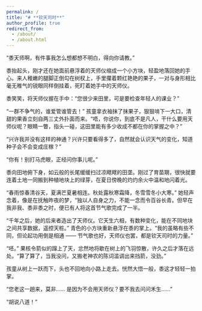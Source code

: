 ```yaml
---
permalink: /
title: "# **钦天司时**"
author_profile: true
redirect_from: 
  - /about/
  - /about.html
---
```

“黍天师啊，有件事我怎么想都想不明白，得向你请教。”

黍抬起头，刚才还在她面前悬浮着的天师仪缩成一个小方块，轻盈地落回她的手心。来人稚嫩的腿脚正倒勾在树杈上，手里攥着颗红艳艳的果子，一对与身形相比毫无稚气的锐眼同样倒挂着，死盯着她手中的天师仪。

黍笑笑，将天师仪握在手中：“您很少来田里，可是要检查年轻人的课业？”

“一群不争气的，谁爱管谁管去！” 孩童拿衣袖抹了抹果子，狠狠啃下一大口，清甜的果香立刻自两三丈外扑面而来。“唔，你说你，到底不是凡人，干什么要用天师仪呢？眼睛一瞥，指头一碰，这田里能有多少收成不都在你的掌握之中？”

“兴许我并没有这样的神通？兴许只要看得多了，自然就会认识天气的变化，知道种子会不会变成庄稼？”

“你有！别打马虎眼，正经问你事儿呢。”

黍向田地俯下身，如云般的长尾缓缓扫过凉飕飕的田垄。刚过了育苗期，很快就要连着土地一同搬到种植地块上的绿芽，在夏日傍晚的灼灼余火中温和地闪着光。

“春雨惊春清谷天，夏满芒夏暑相连。秋处露秋寒霜降，冬雪雪冬小大寒。” 她轻声念着，像是在抚触昨夜的梦，“独以人自身之力，不能一念而令百谷长青。但早在我非我、黍非黍之时，便已有人将这首节气歌完成了一半。

“千年之后，她的后来者造出了天师仪。它天生六相，有数种变化，能在不同地块之间共享数据，遥控天桩。” 青色的小方块重新悬浮在黍的掌上。“我的虽略有些不同，但论起功用倒是相通 —— 节气歌也好，天师仪也罢，都是钦天司时的力量。”

“呸。” 果核令箭似的蹿上了天，忿然地将歇在树上的飞羽惊散，许久之后才落在远处。“算了算了，当我没问，又搬老神农的陈词滥调出来挡箭，没劲。”

孩童从树上一跃而下，头也不回地向小路上走去。恍然大悟一般，黍这才轻轻一拍掌。

“您老这一趟来，莫非...... 是因为不会用天师仪？要不我去问问禾生......”

“胡说八道！”
